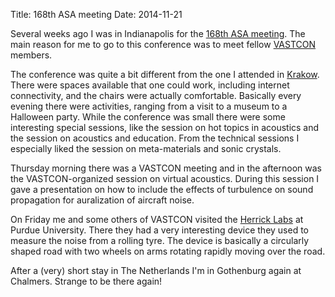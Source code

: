 Title: 168th ASA meeting
Date: 2014-11-21

Several weeks ago I was in Indianapolis for the [168th ASA meeting](http://acousticalsociety.org/content/fall-2014-meeting). The main reason
for me to go to this conference was to meet fellow [VASTCON](http://vastcon.wordpress.com) members.

The conference was quite a bit different from the one I attended in 
[Krakow]({static}/2014-09-14_forum-acusticum-2014.md). There were spaces 
available that one could work, including internet connectivity, and the chairs 
were actually comfortable. Basically every evening there were activities, 
ranging from a visit to a museum to a Halloween party. While the conference was 
small there were some interesting special sessions, like the session on hot 
topics in acoustics and the session on acoustics and education. From the 
technical sessions I especially liked the session on meta-materials and sonic 
crystals.

Thursday morning there was a VASTCON meeting and in the afternoon was the 
VASTCON-organized session on virtual acoustics. During this session I gave a 
presentation on how to include the effects of turbulence on sound propagation 
for auralization of aircraft noise.

On Friday me and some others of VASTCON visited the [Herrick Labs](https://engineering.purdue.edu/Herrick) at Purdue University. There they 
had a very interesting device they used to measure the noise from a rolling 
tyre. The device is basically a circularly shaped road with two wheels on arms 
rotating rapidly moving over the road.

After a (very) short stay in The Netherlands I'm in Gothenburg again at Chalmers.
Strange to be there again!
